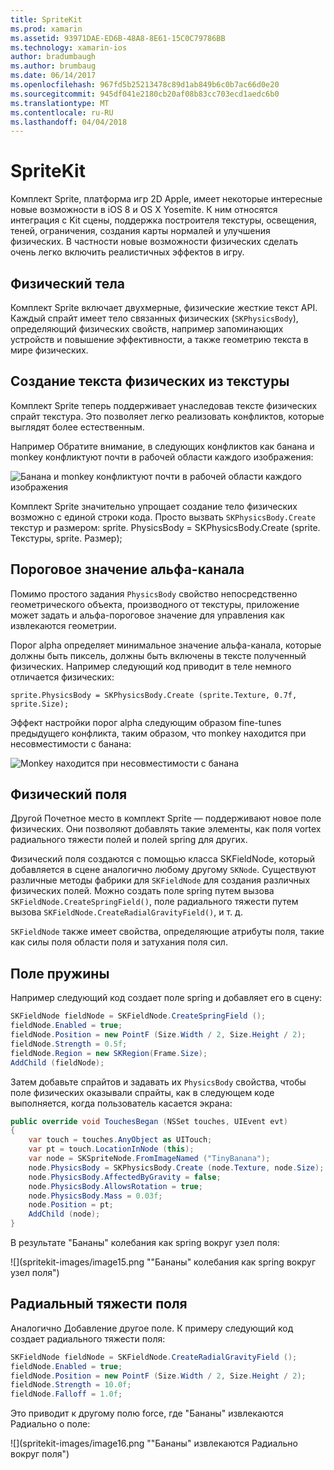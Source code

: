```yaml
---
title: SpriteKit
ms.prod: xamarin
ms.assetid: 93971DAE-ED6B-48A8-8E61-15C0C79786BB
ms.technology: xamarin-ios
author: bradumbaugh
ms.author: brumbaug
ms.date: 06/14/2017
ms.openlocfilehash: 967fd5b25213478c89d1ab849b6c0b7ac66d0e20
ms.sourcegitcommit: 945df041e2180cb20af08b83cc703ecd1aedc6b0
ms.translationtype: MT
ms.contentlocale: ru-RU
ms.lasthandoff: 04/04/2018
---
```

# <a name="spritekit"></a>SpriteKit

Комплект Sprite, платформа игр 2D Apple, имеет некоторые интересные новые возможности в iOS 8 и OS X Yosemite. К ним относятся интеграция с Kit сцены, поддержка построителя текстуры, освещения, теней, ограничения, создания карты нормалей и улучшения физических. В частности новые возможности физических сделать очень легко включить реалистичных эффектов в игру.

## <a name="physics-bodies"></a>Физический тела

Комплект Sprite включает двухмерные, физические жесткие текст API. Каждый спрайт имеет тело связанных физических (`SKPhysicsBody`), определяющий физических свойств, например запоминающих устройств и повышение эффективности, а также геометрию текста в мире физических.

## <a name="creating-a-physics-body-from-a-texture"></a>Создание текста физических из текстуры
Комплект Sprite теперь поддерживает унаследовав тексте физических спрайт текстура. Это позволяет легко реализовать конфликтов, которые выглядят более естественным.

Например Обратите внимание, в следующих конфликтов как банана и monkey конфликтуют почти в рабочей области каждого изображения:
 
![](spritekit-images/image13.png "Банана и monkey конфликтуют почти в рабочей области каждого изображения")

Комплект Sprite значительно упрощает создание тело физических возможно с единой строки кода. Просто вызвать `SKPhysicsBody.Create` текстур и размером: sprite. PhysicsBody = SKPhysicsBody.Create (sprite. Текстуры, sprite. Размер);

## <a name="alpha-threshold"></a>Пороговое значение альфа-канала

Помимо простого задания `PhysicsBody` свойство непосредственно геометрического объекта, производного от текстуры, приложение может задать и альфа-пороговое значение для управления как извлекаются геометрии. 

Порог alpha определяет минимальное значение альфа-канала, которые должны быть пиксель, должны быть включены в тексте полученный физических. Например следующий код приводит в теле немного отличается физических:

```chsarp
sprite.PhysicsBody = SKPhysicsBody.Create (sprite.Texture, 0.7f, sprite.Size);
```

Эффект настройки порог alpha следующим образом fine-tunes предыдущего конфликта, таким образом, что monkey находится при несовместимости с банана:

![](spritekit-images/image14.png "Monkey находится при несовместимости с банана")
 
## <a name="physics-fields"></a>Физический поля

Другой Почетное место в комплект Sprite — поддерживают новое поле физических. Они позволяют добавлять такие элементы, как поля vortex радиального тяжести полей и полей spring для других.

Физический поля создаются с помощью класса SKFieldNode, который добавляется в сцене аналогично любому другому `SKNode`. Существуют различные методы фабрики для `SKFieldNode` для создания различных физических полей. Можно создать поле spring путем вызова `SKFieldNode.CreateSpringField()`, поле радиального тяжести путем вызова `SKFieldNode.CreateRadialGravityField()`, и т. д.

`SKFieldNode` также имеет свойства, определяющие атрибуты поля, такие как силы поля области поля и затухания поля сил.

## <a name="spring-field"></a>Поле пружины

Например следующий код создает поле spring и добавляет его в сцену:

```csharp
SKFieldNode fieldNode = SKFieldNode.CreateSpringField ();
fieldNode.Enabled = true;
fieldNode.Position = new PointF (Size.Width / 2, Size.Height / 2);
fieldNode.Strength = 0.5f;
fieldNode.Region = new SKRegion(Frame.Size);
AddChild (fieldNode);
```

Затем добавьте спрайтов и задавать их `PhysicsBody` свойства, чтобы поле физических оказывали спрайты, как в следующем коде выполняется, когда пользователь касается экрана:

```csharp
public override void TouchesBegan (NSSet touches, UIEvent evt)
{
    var touch = touches.AnyObject as UITouch;
    var pt = touch.LocationInNode (this);
    var node = SKSpriteNode.FromImageNamed ("TinyBanana");
    node.PhysicsBody = SKPhysicsBody.Create (node.Texture, node.Size);
    node.PhysicsBody.AffectedByGravity = false;
    node.PhysicsBody.AllowsRotation = true;
    node.PhysicsBody.Mass = 0.03f;
    node.Position = pt;
    AddChild (node);
}
```

В результате "Бананы" колебания как spring вокруг узел поля:

![](spritekit-images/image15.png ""Бананы" колебания как spring вокруг узел поля")
 
## <a name="radial-gravity-field"></a>Радиальный тяжести поля

Аналогично Добавление другое поле. К примеру следующий код создает радиального тяжести поля:

```csharp
SKFieldNode fieldNode = SKFieldNode.CreateRadialGravityField ();
fieldNode.Enabled = true;
fieldNode.Position = new PointF (Size.Width / 2, Size.Height / 2);
fieldNode.Strength = 10.0f;
fieldNode.Falloff = 1.0f;
```

Это приводит к другому полю force, где "Бананы" извлекаются Радиально о поле:

![](spritekit-images/image16.png ""Бананы" извлекаются Радиально вокруг поля")
